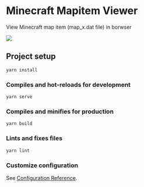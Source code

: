 # Minecraft Mapitem Viewer

View Minecraft map item (map_x.dat file) in borwser

![](https://cdn.jsdelivr.net/gh/liuxsdev/Minecraft-Mapitem-Viewer@main/src/assets/screenshot.jpg)

## Project setup
```
yarn install
```

### Compiles and hot-reloads for development
```
yarn serve
```

### Compiles and minifies for production
```
yarn build
```

### Lints and fixes files
```
yarn lint
```

### Customize configuration
See [Configuration Reference](https://cli.vuejs.org/config/).
